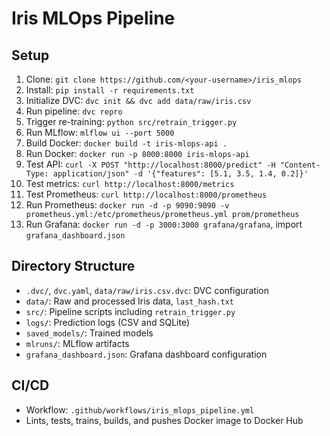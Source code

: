 # Iris MLOps Pipeline
## Setup
1. Clone: `git clone https://github.com/<your-username>/iris_mlops`
2. Install: `pip install -r requirements.txt`
3. Initialize DVC: `dvc init && dvc add data/raw/iris.csv`
4. Run pipeline: `dvc repro`
5. Trigger re-training: `python src/retrain_trigger.py`
6. Run MLflow: `mlflow ui --port 5000`
7. Build Docker: `docker build -t iris-mlops-api .`
8. Run Docker: `docker run -p 8000:8000 iris-mlops-api`
9. Test API: `curl -X POST "http://localhost:8000/predict" -H "Content-Type: application/json" -d '{"features": [5.1, 3.5, 1.4, 0.2]}'`
10. Test metrics: `curl http://localhost:8000/metrics`
11. Test Prometheus: `curl http://localhost:8000/prometheus`
12. Run Prometheus: `docker run -d -p 9090:9090 -v prometheus.yml:/etc/prometheus/prometheus.yml prom/prometheus`
13. Run Grafana: `docker run -d -p 3000:3000 grafana/grafana`, import `grafana_dashboard.json`
## Directory Structure
- `.dvc/`, `dvc.yaml`, `data/raw/iris.csv.dvc`: DVC configuration
- `data/`: Raw and processed Iris data, `last_hash.txt`
- `src/`: Pipeline scripts including `retrain_trigger.py`
- `logs/`: Prediction logs (CSV and SQLite)
- `saved_models/`: Trained models
- `mlruns/`: MLflow artifacts
- `grafana_dashboard.json`: Grafana dashboard configuration
## CI/CD
- Workflow: `.github/workflows/iris_mlops_pipeline.yml`
- Lints, tests, trains, builds, and pushes Docker image to Docker Hub